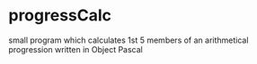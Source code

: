 # progressCalc
small program which calculates 1st 5 members of an arithmetical progression written in Object Pascal
